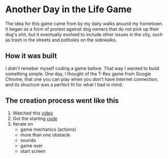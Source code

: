 # Another Day in the Life Game

The idea for this game came from by my daily walks around my hometown. It began as a form of protest against dog owners that do not pick up their dog's shit, but it eventually evolved to include other issues in the city, such as trash in the streets and potholes on the sidewalks.

## How it was built

I didn't remeber myself coding a game before. That way I wanted to build something simple. One day, I thought of the T-Rex game from Google Chrome, that one you can play when you don't have Internet connection, and its structure was a perfect fit for what I had in mind.

## The creation process went like this

1. Watched this [video](https://www.youtube.com/watch?v=i7nIutSLvdU)
1. Got the starting [code](https://github.com/mdbootstrap/knowledge-base/tree/main/JS/games/dino-game)
1. Iterate on
   + game mechanics (actions)
   + more than one obstacle
   + sounds
   + game over
   + start screen
